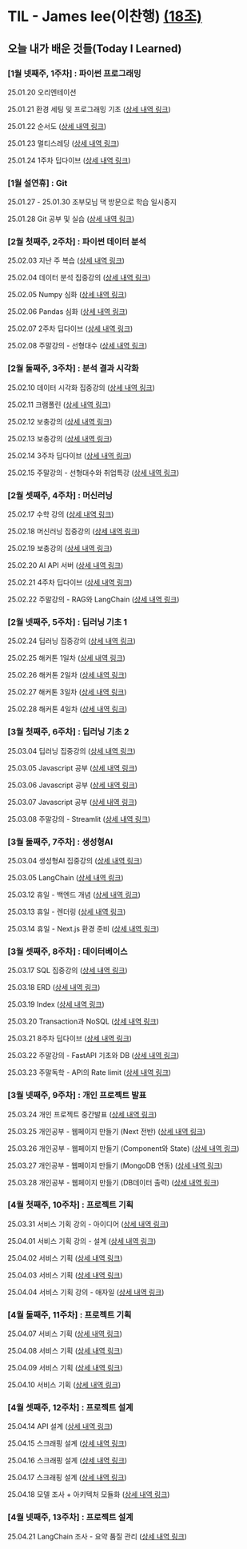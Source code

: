 # TIL - James lee(이찬행) [(18조)](https://github.com/100-hours-a-week/18-team-timeline-wiki/wiki)

## 오늘 내가 배운 것들(Today I Learned)

### [1월 넷째주, 1주차] : 파이썬 프로그래밍

25.01.20 오리엔테이션

25.01.21 환경 세팅 및 프로그래밍 기초 ([상세 내역 링크](https://github.com/100-hours-a-week/james.lee-til/blob/main/01-Jan/2025-01-21.md))

25.01.22 순서도 ([상세 내역 링크](https://github.com/100-hours-a-week/james.lee-til/blob/main/01-Jan/2025-01-22.md))

25.01.23 멀티스레딩 ([상세 내역 링크](https://github.com/100-hours-a-week/james.lee-til/blob/main/01-Jan/2025-01-23.md))

25.01.24 1주차 딥다이브 ([상세 내역 링크](https://github.com/100-hours-a-week/james.lee-til/blob/main/01-Jan/2025-01-24.md))

### [1월 설연휴] : Git

25.01.27 - 25.01.30 조부모님 댁 방문으로 학습 일시중지

25.01.28 Git 공부 및 실습 ([상세 내역 링크](https://github.com/100-hours-a-week/james.lee-til/blob/main/01-Jan/2025-01-28.md))

### [2월 첫째주, 2주차] : 파이썬 데이터 분석

25.02.03 지난 주 복습 ([상세 내역 링크](https://github.com/100-hours-a-week/james.lee-til/blob/main/02-Feb/2025-02-03.md))

25.02.04 데이터 분석 집중강의 ([상세 내역 링크](https://github.com/100-hours-a-week/james.lee-til/blob/main/02-Feb/2025-02-04.md))

25.02.05 Numpy 심화 ([상세 내역 링크](https://github.com/100-hours-a-week/james.lee-til/blob/main/02-Feb/2025-02-05.md))

25.02.06 Pandas 심화 ([상세 내역 링크](https://github.com/100-hours-a-week/james.lee-til/blob/main/02-Feb/2025-02-06.md))

25.02.07 2주차 딥다이브 ([상세 내역 링크](https://github.com/100-hours-a-week/james.lee-til/blob/main/02-Feb/2025-02-07.md))

25.02.08 주말강의 - 선형대수 ([상세 내역 링크](https://github.com/100-hours-a-week/james.lee-til/blob/main/02-Feb/2025-02-08.md))

### [2월 둘째주, 3주차] : 분석 결과 시각화

25.02.10 데이터 시각화 집중강의 ([상세 내역 링크](https://github.com/100-hours-a-week/james.lee-til/blob/main/02-Feb/2025-02-10.md))

25.02.11 크램폴린 ([상세 내역 링크](https://github.com/100-hours-a-week/james.lee-til/blob/main/02-Feb/2025-02-11.md))

25.02.12 보충강의 ([상세 내역 링크](https://github.com/100-hours-a-week/james.lee-til/blob/main/02-Feb/2025-02-12.md))

25.02.13 보충강의 ([상세 내역 링크](https://github.com/100-hours-a-week/james.lee-til/blob/main/02-Feb/2025-02-13.md))

25.02.14 3주차 딥다이브 ([상세 내역 링크](https://github.com/100-hours-a-week/james.lee-til/blob/main/02-Feb/2025-02-14.md))

25.02.15 주말강의 - 선형대수와 취업특강 ([상세 내역 링크](https://github.com/100-hours-a-week/james.lee-til/blob/main/02-Feb/2025-02-15.md))

### [2월 셋째주, 4주차] : 머신러닝

25.02.17 수학 강의 ([상세 내역 링크](https://github.com/100-hours-a-week/james.lee-til/blob/main/02-Feb/2025-02-17.md))

25.02.18 머신러닝 집중강의 ([상세 내역 링크](https://github.com/100-hours-a-week/james.lee-til/blob/main/02-Feb/2025-02-18.md))

25.02.19 보충강의 ([상세 내역 링크](https://github.com/100-hours-a-week/james.lee-til/blob/main/02-Feb/2025-02-19.md))

25.02.20 AI API 서버 ([상세 내역 링크](https://github.com/100-hours-a-week/james.lee-til/blob/main/02-Feb/2025-02-20.md))

25.02.21 4주차 딥다이브 ([상세 내역 링크](https://github.com/100-hours-a-week/james.lee-til/blob/main/02-Feb/2025-02-21.md))

25.02.22 주말강의 - RAG와 LangChain ([상세 내역 링크](https://github.com/100-hours-a-week/james.lee-til/blob/main/02-Feb/2025-02-22.md))

### [2월 넷째주, 5주차] : 딥러닝 기초 1

25.02.24 딥러닝 집중강의 ([상세 내역 링크](https://github.com/100-hours-a-week/james.lee-til/blob/main/02-Feb/2025-02-24.md))

25.02.25 해커톤 1일차 ([상세 내역 링크](https://github.com/100-hours-a-week/james.lee-til/blob/main/02-Feb/2025-02-25.md))

25.02.26 해커톤 2일차 ([상세 내역 링크](https://github.com/100-hours-a-week/james.lee-til/blob/main/02-Feb/2025-02-26.md))

25.02.27 해커톤 3일차 ([상세 내역 링크](https://github.com/100-hours-a-week/james.lee-til/blob/main/02-Feb/2025-02-27.md))

25.02.28 해커톤 4일차 ([상세 내역 링크](https://github.com/100-hours-a-week/james.lee-til/blob/main/02-Feb/2025-02-28.md))

### [3월 첫째주, 6주차] : 딥러닝 기초 2

25.03.04 딥러닝 집중강의 ([상세 내역 링크](https://github.com/100-hours-a-week/james.lee-til/blob/main/03-Mar/2025-03-04.md))

25.03.05 Javascript 공부 ([상세 내역 링크](https://github.com/100-hours-a-week/james.lee-til/blob/main/03-Mar/2025-03-05.md))

25.03.06 Javascript 공부 ([상세 내역 링크](https://github.com/100-hours-a-week/james.lee-til/blob/main/03-Mar/2025-03-06.md))

25.03.07 Javascript 공부 ([상세 내역 링크](https://github.com/100-hours-a-week/james.lee-til/blob/main/03-Mar/2025-03-07.md))

25.03.08 주말강의 - Streamlit ([상세 내역 링크](https://github.com/100-hours-a-week/james.lee-til/blob/main/03-Mar/2025-03-08.md))

### [3월 둘째주, 7주차] : 생성형AI

25.03.04 생성형AI 집중강의 ([상세 내역 링크](https://github.com/100-hours-a-week/james.lee-til/blob/main/03-Mar/2025-03-10.md))

25.03.05 LangChain ([상세 내역 링크](https://github.com/100-hours-a-week/james.lee-til/blob/main/03-Mar/2025-03-11.md))

25.03.12 휴일 - 백엔드 개념 ([상세 내역 링크](https://github.com/100-hours-a-week/james.lee-til/blob/main/03-Mar/2025-03-12.md))

25.03.13 휴일 - 렌더링 ([상세 내역 링크](https://github.com/100-hours-a-week/james.lee-til/blob/main/03-Mar/2025-03-13.md))

25.03.14 휴일 - Next.js 환경 준비 ([상세 내역 링크](https://github.com/100-hours-a-week/james.lee-til/blob/main/03-Mar/2025-03-14.md))

### [3월 셋째주, 8주차] : 데이터베이스

25.03.17 SQL 집중강의 ([상세 내역 링크](https://github.com/100-hours-a-week/james.lee-til/blob/main/03-Mar/2025-03-17.md))

25.03.18 ERD ([상세 내역 링크](https://github.com/100-hours-a-week/james.lee-til/blob/main/03-Mar/2025-03-18.md))

25.03.19 Index ([상세 내역 링크](https://github.com/100-hours-a-week/james.lee-til/blob/main/03-Mar/2025-03-19.md))

25.03.20 Transaction과 NoSQL ([상세 내역 링크](https://github.com/100-hours-a-week/james.lee-til/blob/main/03-Mar/2025-03-20.md))

25.03.21 8주차 딥다이브 ([상세 내역 링크](https://github.com/100-hours-a-week/james.lee-til/blob/main/03-Mar/2025-03-21.md))

25.03.22 주말강의 - FastAPI 기초와 DB ([상세 내역 링크](https://github.com/100-hours-a-week/james.lee-til/blob/main/03-Mar/2025-03-22.md))

25.03.23 주말독학 - API의 Rate limit ([상세 내역 링크](https://github.com/100-hours-a-week/james.lee-til/blob/main/03-Mar/2025-03-23.md))

### [3월 넷째주, 9주차] : 개인 프로젝트 발표

25.03.24 개인 프로젝트 중간발표 ([상세 내역 링크](https://github.com/100-hours-a-week/james.lee-til/blob/main/03-Mar/2025-03-24.md))

25.03.25 개인공부 - 웹페이지 만들기 (Next 전반) ([상세 내역 링크](https://github.com/100-hours-a-week/james.lee-til/blob/main/03-Mar/2025-03-25.md))

25.03.26 개인공부 - 웹페이지 만들기 (Component와 State) ([상세 내역 링크](https://github.com/100-hours-a-week/james.lee-til/blob/main/03-Mar/2025-03-26.md))

25.03.27 개인공부 - 웹페이지 만들기 (MongoDB 연동) ([상세 내역 링크](https://github.com/100-hours-a-week/james.lee-til/blob/main/03-Mar/2025-03-27.md))

25.03.28 개인공부 - 웹페이지 만들기 (DB데이터 출력) ([상세 내역 링크](https://github.com/100-hours-a-week/james.lee-til/blob/main/03-Mar/2025-03-28.md))

### [4월 첫째주, 10주차] : 프로젝트 기획

25.03.31 서비스 기획 강의 - 아이디어 ([상세 내역 링크](https://github.com/100-hours-a-week/james.lee-til/blob/main/03-Mar/2025-03-31.md))

25.04.01 서비스 기획 강의 - 설계 ([상세 내역 링크](https://github.com/100-hours-a-week/james.lee-til/blob/main/04-Apr/2025-04-01.md))

25.04.02 서비스 기획 ([상세 내역 링크](https://github.com/100-hours-a-week/james.lee-til/blob/main/04-Apr/2025-04-02.md))

25.04.03 서비스 기획 ([상세 내역 링크](https://github.com/100-hours-a-week/james.lee-til/blob/main/04-Apr/2025-04-03.md))

25.04.04 서비스 기획 강의 - 애자일 ([상세 내역 링크](https://github.com/100-hours-a-week/james.lee-til/blob/main/04-Apr/2025-04-04.md))

### [4월 둘째주, 11주차] : 프로젝트 기획

25.04.07 서비스 기획 ([상세 내역 링크](https://github.com/100-hours-a-week/james.lee-til/blob/main/04-Apr/2025-04-07.md))

25.04.08 서비스 기획 ([상세 내역 링크](https://github.com/100-hours-a-week/james.lee-til/blob/main/04-Apr/2025-04-08.md))

25.04.09 서비스 기획 ([상세 내역 링크](https://github.com/100-hours-a-week/james.lee-til/blob/main/04-Apr/2025-04-09.md))

25.04.10 서비스 기획 ([상세 내역 링크](https://github.com/100-hours-a-week/james.lee-til/blob/main/04-Apr/2025-04-10.md))

### [4월 셋째주, 12주차] : 프로젝트 설계

25.04.14 API 설계 ([상세 내역 링크](https://github.com/100-hours-a-week/james.lee-til/blob/main/04-Apr/2025-04-14.md))

25.04.15 스크래핑 설계 ([상세 내역 링크](https://github.com/100-hours-a-week/james.lee-til/blob/main/04-Apr/2025-04-15.md))

25.04.16 스크래핑 설계 ([상세 내역 링크](https://github.com/100-hours-a-week/james.lee-til/blob/main/04-Apr/2025-04-16.md))

25.04.17 스크래핑 설계 ([상세 내역 링크](https://github.com/100-hours-a-week/james.lee-til/blob/main/04-Apr/2025-04-17.md))

25.04.18 모델 조사 + 아키텍처 모듈화 ([상세 내역 링크](https://github.com/100-hours-a-week/james.lee-til/blob/main/04-Apr/2025-04-18.md))

### [4월 넷째주, 13주차] : 프로젝트 설계

25.04.21 LangChain 조사 - 요약 품질 관리 ([상세 내역 링크](https://github.com/100-hours-a-week/james.lee-til/blob/main/04-Apr/2025-04-21.md))
